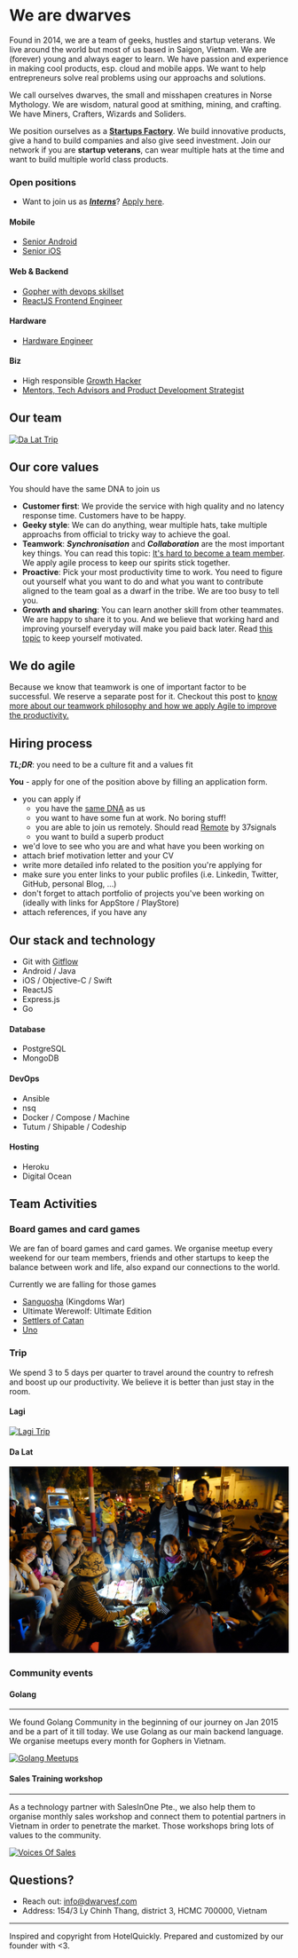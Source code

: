 # We are dwarves

Found in 2014, we are a team of geeks, hustles and startup veterans. We live around the world but most of us based in Saigon, Vietnam. We are (forever) young and always eager to learn. We have passion and experience in making cool products, esp. cloud and mobile apps. We want to help entrepreneurs solve real problems using our approachs and solutions.

We call ourselves dwarves, the small and misshapen creatures in Norse Mythology. We are wisdom, natural good at smithing, mining, and crafting. We have Miners, Crafters, Wizards and Soliders.

We position ourselves as a [**Startups Factory**](http://venturebeat.com/2015/01/18/how-venture-builders-are-changing-the-startup-model/). We build innovative products, give a hand to build companies and also give seed investment. Join our network if you are **startup veterans**, can wear multiple hats at the time and want to build multiple world class products.

### Open positions

- Want to join us as [**_Interns_**](/open-positions/Intern.md)? [Apply here](/open-positions/Intern.md).

#### Mobile

- [Senior Android](/open-positions/Android.md)
- [Senior iOS](/open-positions/iOS.md)

#### Web & Backend

- [Gopher with devops skillset](/open-positions/Golang.md)
- [ReactJS Frontend Engineer](/open-positions/Frontend.md)

#### Hardware

- [Hardware Engineer](/open-positions/Hardware.md)

#### Biz

- High responsible [Growth Hacker](/open-positions/GrowthHacker.md)
- [Mentors, Tech Advisors and Product Development Strategist](/open-positions/Mentor.md)

## Our team

[![Da Lat Trip](https://raw.githubusercontent.com/dwarvesf/WeAreHiring/master/images/dalat-thumbnail.png)](https://plus.google.com/photos/100392005626903871747/albums/6081135495125009985)

## Our core values

You should have the same DNA to join us

- **Customer first**: We provide the service with high quality and no latency response time. Customers have to be happy.
- **Geeky style**: We can do anything, wear multiple hats, take multiple approachs from official to tricky way to achieve the goal.
- **Teamwork**: **_Synchronisation_** and **_Collaboration_** are the most important key things. You can read this topic: [It's hard to become a team member](http://tieubao.me/writing/2014/12/05/it-is-hard-to-become-a-team-member/). We apply agile process to keep our spirits stick together.
- **Proactive**: Pick your most productivity time to work. You need to figure out yourself what you want to do and what you want to contribute aligned to the team goal as a dwarf in the tribe. We are too busy to tell you.
- **Growth and sharing**: You can learn another skill from other teammates. We are happy to share it to you. And we believe that working hard and improving yourself everyday will make you paid back later. Read [this topic](https://www.quora.com/How-can-I-motivate-myself-to-work-hard) to keep yourself motivated.

## We do agile

Because we know that teamwork is one of important factor to be successful. We reserve a separate post for it. Checkout this post to [know more about our teamwork philosophy and how we apply Agile to improve the productivity.](/additional-info/agile.md)

## Hiring process

**_TL;DR_**: you need to be a culture fit and a values fit

**You** - apply for one of the position above by filling an application form.

* you can apply if
   * you have the [same DNA](#our-core-values) as us
   * you want to have some fun at work. No boring stuff!
   * you are able to join us remotely. Should read [Remote](http://www.amazon.com/Remote-Office-Not-Required/dp/0804137501) by 37signals
   * you want to build a superb product
* we'd love to see who you are and what have you been working on
* attach brief motivation letter and your CV
* write more detailed info related to the position you're applying for
* make sure you enter links to your public profiles (i.e. Linkedin, Twitter, GitHub, personal Blog, ...)
* don't forget to attach portfolio of projects you've been working on (ideally with links for AppStore / PlayStore)
* attach references, if you have any


## Our stack and technology

- Git with [Gitflow](http://nvie.com/posts/a-successful-git-branching-model/)
- Android / Java
- iOS / Objective-C / Swift
- ReactJS
- Express.js
- Go

#### Database

- PostgreSQL
- MongoDB

#### DevOps

- Ansible
- nsq
- Docker / Compose / Machine
- Tutum / Shipable / Codeship

#### Hosting

- Heroku
- Digital Ocean

## Team Activities

### Board games and card games

We are fan of board games and card games. We organise meetup every weekend for our team members, friends and other startups to keep the balance between work and life, also expand our connections to the world.

Currently we are falling for those games

- [Sanguosha](http://sanguosha.com) (Kingdoms War)
- Ultimate Werewolf: Ultimate Edition
- [Settlers of Catan](http://www.catan.com)
- [Uno](https://en.wikipedia.org/wiki/Uno_(card_game))

### Trip

We spend 3 to 5 days per quarter to travel around the country to refresh and boost up our productivity. We believe it is better than just stay in the room.

#### Lagi

[![Lagi Trip](https://raw.githubusercontent.com/dwarvesf/WeAreHiring/master/images/lagi.jpg)](/images/lagi.jpg)

#### Da Lat

[![Da Lat Trip](https://raw.githubusercontent.com/dwarvesf/WeAreHiring/master/images/dalat.jpg)](/images/dalat.jpg)

### Community events

#### Golang
-----

We found Golang Community in the beginning of our journey on Jan 2015 and be a part of it till today. We use Golang as our main backend language. We organise meetups every month for Gophers in Vietnam.

[![Golang Meetups](https://raw.githubusercontent.com/dwarvesf/WeAreHiring/master/images/golang-meetup.jpg)](/images/golang-meetup.jpg)

#### Sales Training workshop
-----

As a technology partner with SalesInOne Pte., we also help them to organise monthly sales workshop and connect them to potential partners in Vietnam in order to penetrate the market. Those workshops bring lots of values to the community.

[![Voices Of Sales](https://raw.githubusercontent.com/dwarvesf/WeAreHiring/master/images/vos-workshop.jpg)](/images/vos-workshop.jpg)

## Questions?

- Reach out: info@dwarvesf.com
- Address: 154/3 Ly Chinh Thang, district 3, HCMC 700000, Vietnam

------

Inspired and copyright from HotelQuickly. Prepared and customized by our founder with <3.